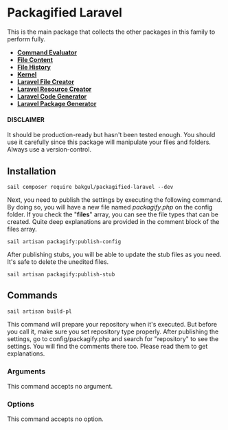 # Packagified Laravel

This is the main package that collects the other packages in this family to perform fully.
-   [**Command Evaluator**](https://github.com/bulentAkgul/command-evaluator)
-   [**File Content**](https://github.com/bulentAkgul/file-content)
-   [**File History**](https://github.com/bulentAkgul/file-history)
-   [**Kernel**](https://github.com/bulentAkgul/kernel)
-   [**Laravel File Creator**](https://github.com/bulentAkgul/laravel-file-creator)
-   [**Laravel Resource Creator**](https://github.com/bulentAkgul/laravel-resource-creator)
-   [**Laravel Code Generator**](https://github.com/bulentAkgul/laravel-code-generator)
-   [**Laravel Package Generator**](https://github.com/bulentAkgul/laravel-package-generator)

#### DISCLAIMER
It should be production-ready but hasn't been tested enough. You should use it carefully since this package will manipulate your files and folders. Always use a version-control.

## Installation
```
sail composer require bakgul/packagified-laravel --dev
```
Next, you need to publish the settings by executing the following command. By doing so, you will have a new file named *packagify.php* on the config folder. If you check the "**files**" array, you can see the file types that can be created. Quite deep explanations are provided in the comment block of the files array.

```
sail artisan packagify:publish-config
```

After publishing stubs, you will be able to update the stub files as you need. It's safe to delete the unedited files.
```
sail artisan packagify:publish-stub
```

## Commands
```
sail artisan build-pl
```
This command will prepare your repository when it's executed. But before you call it, make sure you set repository type properly. After publishing the settings, go to config/packagify.php and search for "repository" to see the settings. You will find the comments there too. Please read them to get explanations.

### Arguments
This command accepts no argument.

### Options
This command accepts no option.